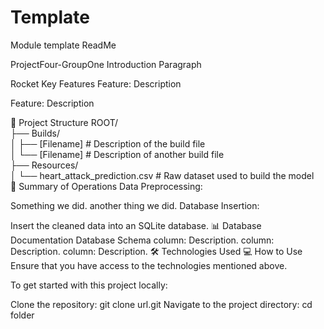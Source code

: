 # Template
Module template ReadMe

ProjectFour-GroupOne
Introduction Paragraph

Rocket Key Features
Feature: Description

Feature: Description

📂 Project Structure
ROOT/  
├── Builds/  
│   ├── [Filename]  # Description of the build file  
│   └── [Filename]  # Description of another build file  
├── Resources/  
│   └── heart_attack_prediction.csv  # Raw dataset used to build the model  
📝 Summary of Operations
Data Preprocessing:

Something we did.
another thing we did.
Database Insertion:

Insert the cleaned data into an SQLite database.
📊 Database Documentation
Database Schema
column: Description.
column: Description.
column: Description.
🛠️ Technologies Used
💻 How to Use
Ensure that you have access to the technologies mentioned above.

To get started with this project locally:

Clone the repository:
git clone url.git
Navigate to the project directory:
cd folder
